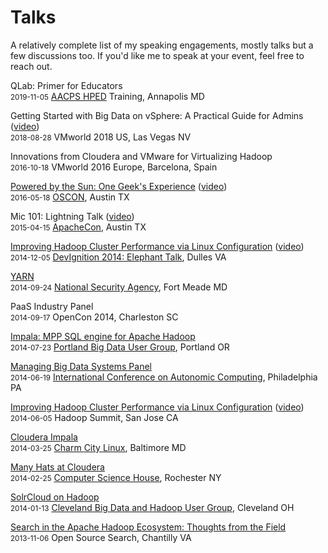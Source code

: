 <!-- title: Talks -->
<!-- categories: pages -->
<!-- tags: talks,speaking,presentations -->
<!-- published: 2014-07-03T10:26:00-05:00 -->
<!-- updated: 2020-08-09T10:00:00-05:00 -->
<!-- summary: A relatively complete list of my speaking engagements, both talks and panel discussions. -->

# Talks

A relatively complete list of my speaking engagements, mostly talks but a few discussions too. If you'd like me to speak at your event, feel free to reach out.

QLab: Primer for Educators  
<small>2019-11-05</small> [AACPS HPED](https://www.aacps.org/dance) Training, Annapolis MD

Getting Started with Big Data on vSphere: A Practical Guide for Admins ([video](https://www.vmworld.com/en/video-library/video-landing.html?sessionid=1520539320264001ORRV&region=US))  
<small>2018-08-28</small> VMworld 2018 US, Las Vegas NV

Innovations from Cloudera and VMware for Virtualizing Hadoop  
<small>2016-10-18</small> VMworld 2016 Europe, Barcelona, Spain

[Powered by the Sun: One Geek's Experience](https://www.slideshare.net/technmsg/powered-by-the-sun-62161877) ([video](https://youtu.be/FCeNer9F2wU))  
<small>2016-05-18</small> [OSCON](https://conferences.oreilly.com/oscon/oscon-tx), Austin TX

Mic 101: Lightning Talk ([video](https://www.youtube.com/watch?v=fQAAzpk4oQ4&feature=youtu.be&t=30m15s))  
<small>2015-04-15</small> [ApacheCon](http://events17.linuxfoundation.org/events/archive/2015/apachecon-north-america), Austin TX

[Improving Hadoop Cluster Performance via Linux Configuration](https://www.slideshare.net/technmsg/improving-hadoop-cluster-performance-via-linux-configuration) ([video](https://vimeo.com/134073399))  
<small>2014-12-05</small> [DevIgnition 2014: Elephant Talk](http://www.devignition.com/), Dulles VA

[YARN](https://www.slideshare.net/technmsg/yarn-39538139)  
<small>2014-09-24</small> [National Security Agency](https://www.nsa.gov/), Fort Meade MD

PaaS Industry Panel  
<small>2014-09-17</small> OpenCon 2014, Charleston SC

[Impala: MPP SQL engine for Apache Hadoop](https://www.slideshare.net/technmsg/impala-hadooppdx)  
<small>2014-07-23</small> [Portland Big Data User Group](https://www.meetup.com/Hadoop-Portland/events/194930422/), Portland OR

[Managing Big Data Systems Panel](https://www.usenix.org/conference/icac14/technical-sessions/session/mbds-panel)  
<small>2014-06-19</small> [International Conference on Autonomic Computing](https://www.usenix.org/conference/icac14), Philadelphia PA

[Improving Hadoop Cluster Performance via Linux Configuration](https://www.slideshare.net/technmsg/improving-hadoop-performancevialinux) ([video](https://www.youtube.com/watch?v=zT-Paz8i9dQ))  
<small>2014-06-05</small> Hadoop Summit, San Jose CA  

[Cloudera Impala](https://www.slideshare.net/technmsg/ccl-impala-public)  
<small>2014-03-25</small> [Charm City Linux](https://www.meetup.com/CharmCityLinux/events/168288632/), Baltimore MD  

[Many Hats at Cloudera](https://www.slideshare.net/technmsg/many-hats-at-cloudera)  
<small>2014-02-25</small> [Computer Science House](https://www.csh.rit.edu/), Rochester NY  

[SolrCloud on Hadoop](https://www.slideshare.net/technmsg/solrcloud-on-hadoop)  
<small>2014-01-13</small> [Cleveland Big Data and Hadoop User Group](https://www.meetup.com/Cleveland-Hadoop/events/151064312/), Cleveland OH  

[Search in the Apache Hadoop Ecosystem: Thoughts from the Field](https://www.slideshare.net/technmsg/search-in-the-apache-hadoop-ecosystem-thoughts-from-the-field-28026496)  
<small>2013-11-06</small> Open Source Search, Chantilly VA  

